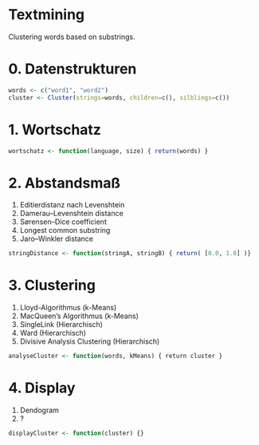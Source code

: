# Textmining
Clustering words based on substrings.


# 0. Datenstrukturen

```r
words <- c("word1", "word2")
cluster <- Cluster(strings=words, children=c(), silblings=c())
```

# 1. Wortschatz

```r
wortschatz <- function(language, size) { return(words) }
```
# 2. Abstandsmaß

  1. Editierdistanz nach Levenshtein
  2. Damerau–Levenshtein distance
  3. Sørensen–Dice coefficient
  4. Longest common substring
  5. Jaro–Winkler distance

```r
stringDistance <- function(stringA, stringB) { return( [0.0, 1.0] )}
```

# 3. Clustering
  1. Lloyd-Algorithmus (k-Means)
  2. MacQueen’s Algorithmus (k-Means)
  3. SingleLink (Hierarchisch)
  4. Ward (Hierarchisch)
  5. Divisive Analysis Clustering (Hierarchisch)

```r
analyseCluster <- function(words, kMeans) { return cluster }
```

# 4. Display
  1. Dendogram
  2. ?

```r
displayCluster <- function(cluster) {}
```

